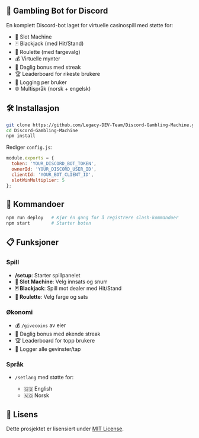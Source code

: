 ## 🎰 Gambling Bot for Discord

En komplett Discord-bot laget for virtuelle casinospill med støtte for:
- 🎰 Slot Machine
- 🃏 Blackjack (med Hit/Stand)
- 🎡 Roulette (med fargevalg)
- 💰 Virtuelle mynter
- 🎁 Daglig bonus med streak
- 🏆 Leaderboard for rikeste brukere
- 📜 Logging per bruker
- 🌐 Multispråk (norsk + engelsk)

## 🛠 Installasjon

```bash
git clone https://github.com/Legacy-DEV-Team/Discord-Gambling-Machine.git
cd Discord-Gambling-Machine
npm install
````

Rediger `config.js`:

```js
module.exports = {
  token: 'YOUR_DISCORD_BOT_TOKEN',
  ownerId: 'YOUR_DISCORD_USER_ID',
  clientId: 'YOUR_BOT_CLIENT_ID',
  slotWinMultiplier: 5
};
```

## 🚀 Kommandoer

```bash
npm run deploy   # Kjør én gang for å registrere slash-kommandoer
npm start        # Starter boten
```

## 📋 Funksjoner

### Spill

* **/setup**: Starter spillpanelet
* **🎰 Slot Machine**: Velg innsats og snurr
* **🃏 Blackjack**: Spill mot dealer med Hit/Stand
* **🎡 Roulette**: Velg farge og sats

### Økonomi

* 💰 `/givecoins` av eier
* 🎁 Daglig bonus med økende streak
* 🏆 Leaderboard for topp brukere
* 📜 Logger alle gevinster/tap

### Språk

* `/setlang` med støtte for:

  * 🇬🇧 English
  * 🇳🇴 Norsk

## 📄 Lisens

Dette prosjektet er lisensiert under [MIT License](LICENSE).